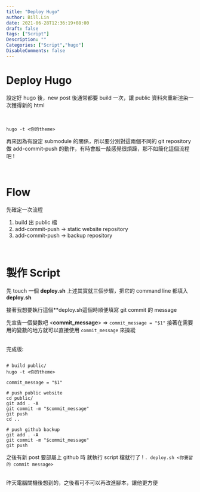 ```yaml
---
title: "Deploy Hugo"
author: Bill.Lin
date: 2021-06-28T12:36:19+08:00
draft: false
tags: ["Script"]
Description: ""
Categories: ["Script","hugo"]
DisableComments: false
---
```


# Deploy Hugo

<p>
設定好 hugo 後，new post 後通常都要 build 一次，讓 public 資料夾重新渲染一次獲得新的 html
</p>
<br>

```console
hugo -t <你的theme>
```
<p>
再來因為有設定 submodule 的關係，所以要分別對這兩個不同的 git repository 做 add-commit-push 的動作，有時會敲一敲感覺很煩躁，那不如簡化這個流程吧 !
</p>
<br>

# Flow


先確定一次流程

1. build 出 public 檔
1. add-commit-push  -> static website repository
1. add-commit-push -> backup repository 

<br>

# 製作 Script

先 touch 一個 **deploy.sh**
上述其實就三個步驟，把它的 command line 都填入 **deploy.sh**
<br>

接著我想要執行這個**deploy.sh這個時順便填寫 git commit 的 message
<br>

先宣告一個變數吧 <**commit_message**>  =>
``commit_message = "$1"``
接著在需要用的變數的地方就可以直接使用 ``commit_message`` 來操縱
<br>
<br>

完成版:

```script

# build public/
hugo -t <你的theme>

commit_message = "$1"

# push public website
cd public/
git add . -A
git commit -m "$commit_message"
git push
cd ..

# push github backup
git add . -A
git commit -m "$commit_message"
git push

```


之後有新 post 要部屬上 github 時
就執行 script 檔就行了 !
``. deploy.sh <你要留的 commit message>``
<br>
<br>

昨天電腦關機後想到的，之後看可不可以再改進腳本，讓他更方便



